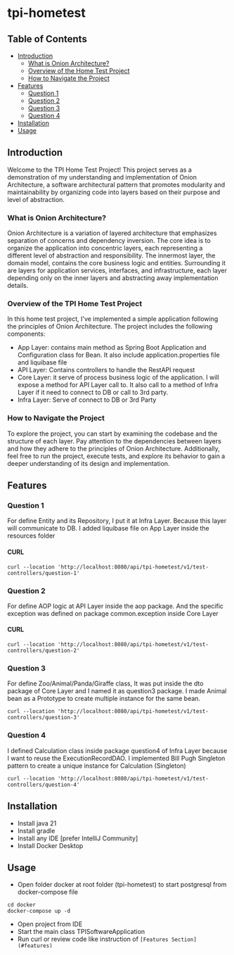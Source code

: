 # tpi-hometest
## Table of Contents
- [Introduction](#introduction)
  - [What is Onion Architecture?](#whatisonion)
  - [Overview of the Home Test Project](#overview)
  - [How to Navigate the Project](#navigate)
- [Features](#features)
  - [Question 1](#question1)
  - [Question 2](#question2)
  - [Question 3](#question3)
  - [Question 4](#question4)
- [Installation](#installation)
- [Usage](#usage)

## Introduction
Welcome to the TPI Home Test Project! This project serves as a demonstration of my understanding and implementation of Onion Architecture, a software architectural pattern that promotes modularity and maintainability by organizing code into layers based on their purpose and level of abstraction.

### What is Onion Architecture?
Onion Architecture is a variation of layered architecture that emphasizes separation of concerns and dependency inversion. The core idea is to organize the application into concentric layers, each representing a different level of abstraction and responsibility. The innermost layer, the domain model, contains the core business logic and entities. Surrounding it are layers for application services, interfaces, and infrastructure, each layer depending only on the inner layers and abstracting away implementation details.

### Overview of the TPI Home Test Project
In this home test project, I've implemented a simple application following the principles of Onion Architecture. The project includes the following components:

- App Layer: contains main method as Spring Boot Application and Configuration class for Bean. It also include application.properties file and liquibase file
- API Layer: Contains controllers to handle the RestAPI request
- Core Layer: it serve of process business logic of the application. I will expose a method for API Layer call to. It also call to a method of Infra Layer if it need to connect to DB or call to 3rd party. 
- Infra Layer: Serve of connect to DB or 3rd Party

### How to Navigate the Project
To explore the project, you can start by examining the codebase and the structure of each layer. Pay attention to the dependencies between layers and how they adhere to the principles of Onion Architecture. Additionally, feel free to run the project, execute tests, and explore its behavior to gain a deeper understanding of its design and implementation.

## Features
### Question 1
For define Entity and its Repository, I put it at Infra Layer. Because this layer will communicate to DB.
I added liquibase file on App Layer inside the resources folder
#### CURL
```
curl --location 'http://localhost:8080/api/tpi-hometest/v1/test-controllers/question-1'
```
### Question 2
For define AOP logic at API Layer inside the aop package. And the specific exception was defined on package common.exception inside Core Layer
#### CURL
```
curl --location 'http://localhost:8080/api/tpi-hometest/v1/test-controllers/question-2'
```
### Question 3
For define Zoo/Animal/Panda/Giraffe class, It was put inside the dto package of Core Layer and I named it as question3 package. I made Animal bean as a Prototype to create multiple instance for the same bean.
```
curl --location 'http://localhost:8080/api/tpi-hometest/v1/test-controllers/question-3'
```
### Question 4
I defined Calculation class inside package question4 of Infra Layer because I want to reuse the ExecutionRecordDAO.
I implemented Bill Pugh Singleton pattern to create a unique instance for Calculation (Singleton)
```
curl --location 'http://localhost:8080/api/tpi-hometest/v1/test-controllers/question-4'
```

## Installation
- Install java 21
- Install gradle
- Install any IDE [prefer IntelliJ Community]
- Install Docker Desktop

## Usage
- Open folder docker at root folder (tpi-hometest) to start postgresql from docker-compose file
```
cd docker
docker-compose up -d
```

- Open project from IDE
- Start the main class TPISoftwareApplication
- Run curl or review code like instruction of `[Features Section](#features)`